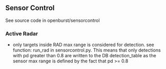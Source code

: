 # 
## Sensor Control

See source code in openburst/sensorcontrol

### Active Radar
* only targets inside RAD max range is considered for detection. see function: run_rad in sensorcontrol.py.
This means that only detections with pd greater than 0.8 are written to the DB detection_table as the sensor max range is defined by the fact that pd >= 0.8